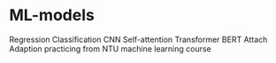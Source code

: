 # ML-models
Regression Classification CNN Self-attention Transformer BERT Attach Adaption practicing from NTU machine learning course
